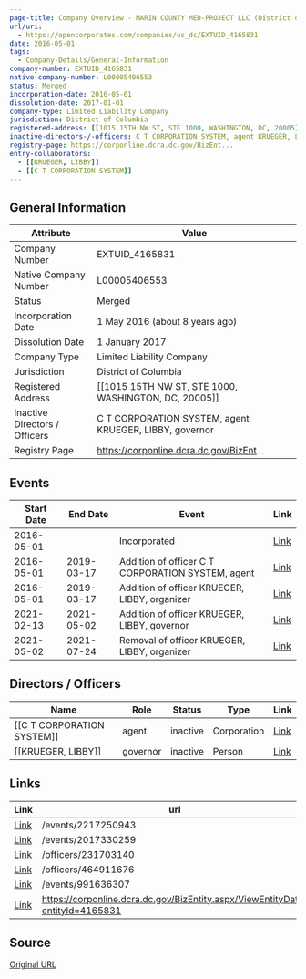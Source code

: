 ```yaml
---
page-title: Company Overview - MARIN COUNTY MED-PROJECT LLC (District of Columbia - EXTUID_4165831)
url/uri:
  - https://opencorporates.com/companies/us_dc/EXTUID_4165831
date: 2016-05-01
tags:
  - Company-Details/General-Information
company-number: EXTUID_4165831
native-company-number: L00005406553
status: Merged
incorporation-date: 2016-05-01
dissolution-date: 2017-01-01
company-type: Limited Liability Company
jurisdiction: District of Columbia
registered-address: [[1015 15TH NW ST, STE 1000, WASHINGTON, DC, 20005]]
inactive-directors-/-officers: C T CORPORATION SYSTEM, agent KRUEGER, LIBBY, governor
registry-page: https://corponline.dcra.dc.gov/BizEnt...
entry-collaborators:
  - [[KRUEGER, LIBBY]]
  - [[C T CORPORATION SYSTEM]]
---
```


## General Information
| Attribute          | Value                                       |
|--------------------|---------------------------------------------|
| Company Number     | EXTUID_4165831                              |
| Native Company Number | L00005406553                                |
| Status             | Merged                                      |
| Incorporation Date | 1 May 2016 (about 8 years ago)              |
| Dissolution Date   | 1 January 2017                              |
| Company Type       | Limited Liability Company                   |
| Jurisdiction       | District of Columbia                        |
| Registered Address | [[1015 15TH NW ST, STE 1000, WASHINGTON, DC, 20005]] |
| Inactive Directors / Officers | C T CORPORATION SYSTEM, agent KRUEGER, LIBBY, governor |
| Registry Page      | https://corponline.dcra.dc.gov/BizEnt...    |

## Events

| Start Date | End Date   | Event                                                   | Link |
|------------|------------|-------------------------------------------------------|------|
| 2016-05-01 |            | Incorporated                                            | [Link](https://opencorporates.com/events/991636361) |
| 2016-05-01 | 2019-03-17 | Addition of officer C T CORPORATION SYSTEM, agent       | [Link](https://opencorporates.com/events/991636307) |
| 2016-05-01 | 2019-03-17 | Addition of officer KRUEGER, LIBBY, organizer           | [Link](https://opencorporates.com/events/991636331) |
| 2021-02-13 | 2021-05-02 | Addition of officer KRUEGER, LIBBY, governor            | [Link](https://opencorporates.com/events/2017330259) |
| 2021-05-02 | 2021-07-24 | Removal of officer KRUEGER, LIBBY, organizer            | [Link](https://opencorporates.com/events/2217250943) |

## Directors / Officers
| Name                 | Role            | Status     | Type        | Link |
|----------------------|-----------------|------------|-------------|------|
| [[C T CORPORATION SYSTEM]] | agent           | inactive   | Corporation | [Link](https://opencorporates.com/officers/231703140) |
| [[KRUEGER, LIBBY]]   | governor        | inactive   | Person      | [Link](https://opencorporates.com/officers/464911676) |

## Links
| Link   | url                            
|--------|--------------------------------|
| [Link](/events/2217250943) |/events/2217250943            |
| [Link](/events/2017330259) |/events/2017330259            |
| [Link](/officers/231703140) |/officers/231703140           |
| [Link](/officers/464911676) |/officers/464911676           |
| [Link](/events/991636307) |/events/991636307             |
| [Link](https://corponline.dcra.dc.gov/BizEntity.aspx/ViewEntityData?entityId=4165831) |https://corponline.dcra.dc.gov/BizEntity.aspx/ViewEntityData?entityId=4165831|

## Source
[Original URL](https://opencorporates.com/companies/us_dc/EXTUID_4165831)

